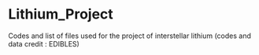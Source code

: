 # Lithium_Project
Codes and list of files used for the project of interstellar lithium (codes and data credit : EDIBLES) 
